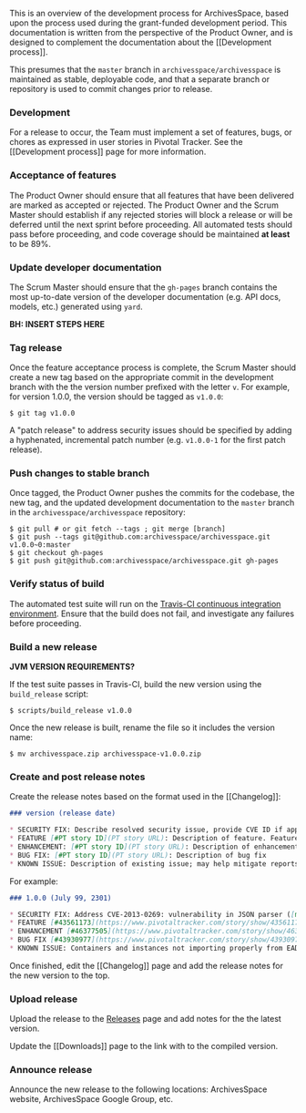 This is an overview of the development process for ArchivesSpace, based upon the process used during the grant-funded development period. This documentation is written from the perspective of the Product Owner, and is designed to complement the documentation about the [[Development process]].

This presumes that the `master` branch in `archivesspace/archivesspace` is maintained as stable, deployable code, and that a separate branch or repository is used to commit changes prior to release.

### Development 

For a release to occur, the Team must implement a set of features, bugs, or chores as expressed in user stories in Pivotal Tracker. See the [[Development process]] page for more information. 

### Acceptance of features

The Product Owner should ensure that all features that have been delivered are marked as accepted or rejected. The Product Owner and the Scrum Master should establish if any rejected stories will block a release or will be deferred until the next sprint before proceeding. All automated tests should pass before proceeding, and code coverage should be maintained **at least** to be 89%.

### Update developer documentation

The Scrum Master should ensure that the `gh-pages` branch contains the most up-to-date version of the developer documentation (e.g. API docs, models, etc.) generated using `yard`. 

**BH: INSERT STEPS HERE**

### Tag release

Once the feature acceptance process is complete, the Scrum Master should create a new tag based on the appropriate commit in the development branch with the the version number prefixed with the letter `v`. For example, for version 1.0.0, the version should be tagged as `v1.0.0`:

    $ git tag v1.0.0

A "patch release" to address security issues should be specified by adding a hyphenated, incremental patch number (e.g. `v1.0.0-1` for the first patch release). 

### Push changes to stable branch

Once tagged, the Product Owner pushes the commits for the codebase, the new tag, and the updated development documentation to the `master` branch in the `archivesspace/archivesspace` repository:

    $ git pull # or git fetch --tags ; git merge [branch]
    $ git push --tags git@github.com:archivesspace/archivesspace.git v1.0.0~0:master
    $ git checkout gh-pages
    $ git push git@github.com:archivesspace/archivesspace.git gh-pages

### Verify status of build 

The automated test suite will run on the [Travis-CI continuous integration environment](https://travis-ci.org/archivesspace/archivesspace). Ensure that the build does not fail, and investigate any failures before proceeding.

### Build a new release

**JVM VERSION REQUIREMENTS?**

If the test suite passes in Travis-CI, build the new version using the `build_release` script:

    $ scripts/build_release v1.0.0

Once the new release is built, rename the file so it includes the version name:

    $ mv archivesspace.zip archivesspace-v1.0.0.zip

### Create and post release notes

Create the release notes based on the format used in the [[Changelog]]:

```markdown
### version (release date)

* SECURITY FIX: Describe resolved security issue, provide CVE ID if applicable, and link to more info
* FEATURE [#PT story ID](PT story URL): Description of feature. Features are used for user-facing functionality.
* ENHANCEMENT: [#PT story ID](PT story URL): Description of enhancement; most often "chores" in PT
* BUG FIX: [#PT story ID](PT story URL): Description of bug fix
* KNOWN ISSUE: Description of existing issue; may help mitigate reports
```

For example:

```markdown
### 1.0.0 (July 99, 2301)

* SECURITY FIX: Address CVE-2013-0269: vulnerability in JSON parser ([more info](https://groups.google.com/d/topic/rubyonrails-security/4_YvCpLzL58/discussion))
* FEATURE [#43561173](https://www.pivotaltracker.com/story/show/43561173): Locations: add batch add functionality.
* ENHANCEMENT [#46377505](https://www.pivotaltracker.com/story/show/46377505): Update METS export mappings to include properties from File Version objects
* BUG FIX [#43930977](https://www.pivotaltracker.com/story/show/43930977): Usernames should allow spaces
* KNOWN ISSUE: Containers and instances not importing properly from EAD
```

Once finished, edit the [[Changelog]] page and add the release notes for the new version to the top.

### Upload release

Upload the release to the [Releases](http://github.com/archivesspace/archivesspace/releases) page and add notes for the the latest version.

Update the [[Downloads]] page to the link with to the compiled version.

### Announce release

Announce the new release to the following locations: ArchivesSpace website, ArchivesSpace Google Group, etc.